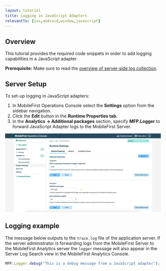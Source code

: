 ```yaml
---
layout: tutorial
title: Logging in JavaScript Adapters
relevantTo: [ios,android,window,javascript]
---
```

## Overview
This tutorial provides the required code snippets in order to add logging capabilities in a JavaScript adapter.

**Prerequisite:** Make sure to read the [overview of server-side log collection](../).

## Server Setup
To set-up logging in JavaScript adapters:

1. In MobileFirst Operations Console select the **Settings** option from the sidebar navigation.
2. Click the **Edit** button in the **Runtime Properties tab**.
3. In the **Analytics → Additional packages** section, specify **MFP.Logger** to forward JavaScript Adapter logs to the MobileFirst Server.

![Log filtering from the console](javascript-filter.png)

## Logging example
The message below outputs to the `trace.log` file of the application server. If the server administrator is forwarding logs from the MobileFirst Server to the MobileFirst Analytics server the `logger` message will also appear in the Server Log Search view in the MobileFirst Analytics Console.

```javascript
MFP.Logger.debug("This is a debug message from a JavaScript adapter");
```
